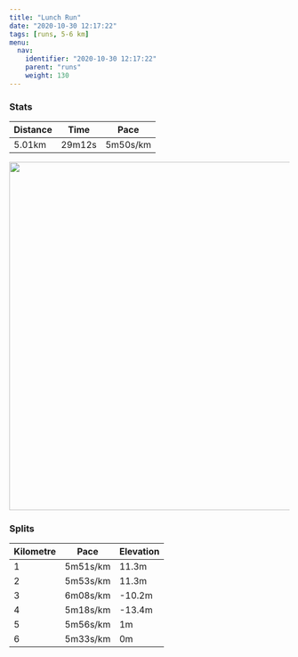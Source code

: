 ```yaml
---
title: "Lunch Run"
date: "2020-10-30 12:17:22"
tags: [runs, 5-6 km]
menu:
  nav:
    identifier: "2020-10-30 12:17:22"
    parent: "runs"
    weight: 130
---
```


### Stats

| Distance | Time | Pace |
|----------|------|------|
|5.01km|29m12s|5m50s/km|

<img src='https://maps.googleapis.com/maps/api/staticmap?maptype=terrain&path=enc:wjvdIx|qNCBGAKMOg@Wi@_@g@E?OLk@`AGNk@^_@v@ORGEO[Cc@B_@j@uAd@s@H]PUh@g@TYVINm@Bi@BMFKVS^k@`A{@@WASMg@AMh@y@T_AN]jAgAVKd@i@f@Wr@iBD@JEXy@PGRBFBNXTn@HHDCDEHYPUFKVcBNa@TYlBoBPWH]\YJOBMj@u@Zo@Pg@HI`@YN?HJV`ALPPNFNRd@FZNNd@pAHN^XXp@X`A`@jA\j@t@`A^ZXn@PLt@mAdAsBT]`@q@l@{@|@eBXa@JWH[ZeA\_B`@}@ROH?HBp@t@`@j@h@p@JZ@X?VMd@KROh@MVSxABFLHVXFV?PELQNIZc@l@Q\w@xCUnAYjAG?WUE@MZQl@WvAGHIBFLAHUdAKDEHOhA?NLpARf@RRH@BFMbBHv@HbCO|CWzAOfBCFK?WCI@yBc@y@WKKg@q@YUi@OQDM?KS_@MQYOMYMM@QPc@|AIFS@IIcAsA[UwAoBGGM?KWEB[z@}@|CSz@[hB]fBWx@]v@CNB`@?N@LFJRLFJLb@LdBHzB?dADVAT[nEOjAIVILs@r@k@t@m@f@[F_AIa@AQ@IDc@b@Qf@Ud@Qj@ORC?EQIKSFOCCIMGMe@GCMQMGIYYe@OCGUSWKs@Ym@K_@EcABUDULMv@gBBQAe@Gi@i@mCQkAe@oBGm@So@SaAW{@k@sC_@sASwAMk@_@uC?IDEF?JHDEjBoCl@s@NKFDrArC&key=AIzaSyBPVQ_iynBzLujdhfLzy8Z-5zczbktE55k&size=800x800&scale=2&markers=color:yellow|label:S|53.36764,-2.55453&markers=color:green|label:F|53.36765000000001,-2.554530000000001' width='625' />

### Splits

| Kilometre | Pace | Elevation |
|------|------|-----------|
|1|5m51s/km|11.3m|
|2|5m53s/km|11.3m|
|3|6m08s/km|-10.2m|
|4|5m18s/km|-13.4m|
|5|5m56s/km|1m|
|6|5m33s/km|0m|
